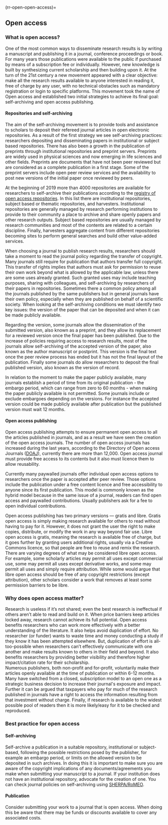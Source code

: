 (rr-open-open-access)=
## Open access

### What is open access?

One of the most common ways to disseminate research results is by writing a manuscript and publishing it in a journal, conference proceedings or book. For many years those publications were available to the public if purchased by means of a subscription fee or individually.
However, new knowledge is built by synthesizing current scholarship and then building upon it.
At the turn of the 21st century a new movement appeared with a clear objective: make all the research results available to anyone interested in reading it, free of charge by any user, with no technical obstacles such as mandatory registration or login to specific platforms.
This movement took the name of Open access and established two initial strategies to achieve its final goal: self-archiving and open access publishing.

#### Repositories and self-archiving

The aim of the self-archiving movement is to provide tools and assistance to scholars to deposit their refereed journal articles in open electronic repositories.
As a result of the first strategy we see self-archiving practices: researchers depositing and disseminating papers in institutional or subject based repositories.
There has also been a growth in the publication of preprints through institutional repositories and preprint servers. 
Preprints are widely used in physical sciences and now emerging in life sciences and other fields.
Preprints are documents that have not been peer reviewed but are considered as a complete publication in a first stage.
Some of the preprint servers include open peer review services and the availability to post new versions of the initial paper once reviewed by peers.

At the beginning of 2019 more than 4000 repositories are available for researchers to self-archive their publications according to the [registry of open access repositories](http://roar.eprints.org/).
In this list there are institutional repositories, subject based or thematic repositories, and harvesters.
Institutional repositories are generally managed by research performing institutions to provide to their community a place to archive and share openly papers and other research outputs.
Subject based repositories are usually managed by research communities and most of the contents are related to a certain discipline.
Finally, harvesters aggregate content from different repositories becoming sites to perform general searches and build other value-added services.

When choosing a journal to publish research results, researchers should take a moment to read the journal policy regarding the transfer of copyright.
Many journals still require for publication that authors transfer full copyright.
This transfer of rights implies that authors must ask for permission to reuse their own work beyond what is allowed by the applicable law, unless there are some uses already granted.
Such granted uses may include teaching purposes, sharing with colleagues, and self-archiving by researchers of their papers in repositories.
Sometimes there a common policy among all the journals published by the same publishers but in general journals have their own policy, especially when they are published on behalf of a scientific society.
When looking at the self-archiving conditions we must identify two key issues: the version of the paper that can be deposited and when it can be made publicly available.

Regarding the version, some journals allow the dissemination of the submitted version, also known as a preprint, and they allow its replacement for a reviewed version once the final paper has been published.
Due to the increase of policies requiring access to research results, most of the journals allow self-archiving of the accepted version of the paper, also known as the author manuscript or postprint.
This version is the final text once the peer review process has ended but it has not the final layout of the publication. 
Finally some journals do allow researchers to deposit the final published version, also known as the version of record.

In relation to the moment to make the paper publicly available, many journals establish a period of time from its original publication - the embargo period, which can range from zero to 60 months - when making the paper publicly available is not permitted.
Some journals include or exclude embargoes depending on the versions.
For instance the accepted version could be made publicly available after publication but the published version must wait 12 months.

#### Open access publishing

Open access publishing attempts to ensure permanent open access to all the articles published in journals, and as a result we have seen the creation of the open access journals.
The number of open access journals has increased during the last years, according to the Directory of Open access Journals \([DOAJ](http://www.doaj.org)\), currently there are more than 12,000.
Open access journal must provide free access to its contents but it also must licence them to allow reusability.

Currently many paywalled journals offer individual open access options to researchers once the paper is accepted after peer review.
Those options include the publication under a free content licence and free accessibility to anyone since its first publication.
This model is commonly known as the hybrid model because in the same issue of a journal, readers can find open access and paywalled contributions.
Usually publishers ask for a fee to open individual contributions.

Open access publishing has two primary versions — gratis and libre.
Gratis open access is simply making research available for others to read without having to pay for it.
However, it does not grant the user the right to make copies, distribute, or modify the work in any way beyond fair use.
Libre open access is gratis, meaning the research is available free of charge, but it goes further by granting users additional rights, usually via a Creative Commons licence, so that people are free to reuse and remix the research.
There are varying degrees of what may be considered libre open access.
For example, some scholarly articles may permit all uses except commercial use, some may permit all uses except derivative works, and some may permit all uses and simply require attribution.
While some would argue that libre open access should be free of any copyright restrictions (except attribution), other scholars consider a work that removes at least some permission barriers to be libre.

### Why does open access matter?

Research is useless if it’s not shared; even the best research is ineffectual if others aren’t able to read and build on it. 
When price barriers keep articles locked away, research cannot achieve its full potential.
Open access benefits researchers who can work more effectively with a better understanding of the literature.
It also helps avoid duplication of effort.
No researcher (or funder) wants to waste time and money conducting a study if they know it has been attempted elsewhere.
But, duplication of effort is all-too-possible when researchers can’t effectively communicate with one another and make results known to others in their field and beyond.
It also benefits researchers by providing better visibility and therefore higher impact/citation rate for their scholarship.  
Numerous publishers, both non-profit and for-profit, voluntarily make their articles openly available at the time of publication or within 6-12 months.
Many have switched from a closed, subscription model to an open one as a strategic business decision to increase their journal's exposure and impact.
Further it can be argued that taxpayers who pay for much of the research published in journals have a right to access the information resulting from that investment without charge.
Finally, if research is available to the widest possible pool of readers then it is more likely/easy for it to be checked and reproduced.  

### Best practice for open access

#### Self-archiving

Self-archive a publication in a suitable repository, institutional or subject-based, following the possible restrictions posed by the publisher, for example an embargo period, or limits on the allowed version to be deposited in such archives.
In doing this it is important to make sure you are aware of the copyright implications of any documents/agreements you make when submitting your manuscript to a journal.
If your institution does not have an institutional repository, advocate for the creation of one.
You can check journal policies on self-archiving using [SHERPA/RoMEO](http://www.sherpa.ac.uk/romeo/index.php).

#### Publication

Consider submitting your work to a journal that is open access.
When doing this be aware that there may be funds or discounts available to cover any associated costs.
